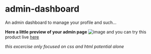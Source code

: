 # admin-dashboard

An admin dashboard to manage your profile and such...

**Here a little preview of your admin page**
![image](https://github.com/10234567Z/admin-dashboard/assets/93607971/44b61f4f-9ac1-4598-b0c4-91db26a939e6)
  and you can try this product live [here](https://10234567z.github.io/admin-dashboard/)


*this excercise only focused on css and html potential alone*
